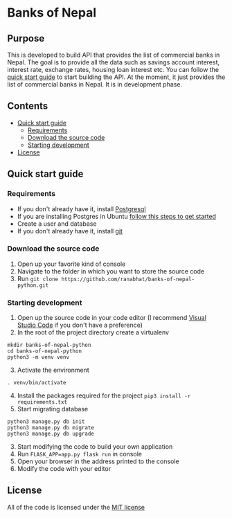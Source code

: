 # Banks of Nepal

## Purpose

This is developed to build API that provides the list of commercial banks in Nepal. The goal is to provide all the data such as savings account interest, interest rate, exchange rates, housing loan interest etc. You can follow the [quick start guide](#quickstart) to start building the API. At the moment, it just provides the list of commercial banks in Nepal. It is in development phase. 

## Contents
- [Quick start guide](#quickstart)
    - [Requirements](#requirements)
    - [Download the source code](#download)
    - [Starting development](#startingdevelopment)
- [License](#license)

## <a name="quickstart">Quick start guide</a>

### <a name="requirements">Requirements</a>
- If you don't already have it, install [Postgresql](https://www.postgresql.org/download/linux/ubuntu/)
- If you are installing Postgres in Ubuntu [follow this steps to get started](https://www.digitalocean.com/community/tutorials/how-to-install-and-use-postgresql-on-ubuntu-18-04)
- Create a user and database
- If you don't already have it, install [git](https://git-scm.com/book/en/v2/Getting-Started-Installing-Git)


### <a name="download">Download the source code</a>
1. Open up your favorite kind of console
2. Navigate to the folder in which you want to store the source code
3. Run `git clone https://github.com/ranabhat/banks-of-nepal-python.git`


### <a name="startingdevelopment">Starting development</a>
1. Open up the source code in your code editor (I recommend [Visual Studio Code](https://code.visualstudio.com/) if you don't have a preference)
2. In the root of the project directory create a virtualenv
```
mkdir banks-of-nepal-python
cd banks-of-nepal-python
python3 -m venv venv
```
3. Activate the environment
```
. venv/bin/activate 
```
4. Install the packages required for the project `pip3 install -r requirements.txt ` 
5. Start migrating database
```
python3 manage.py db init
python3 manage.py db migrate
python3 manage.py db upgrade
```
3. Start modifying the code to build your own application
4. Run `FLASK_APP=app.py flask run` in console
5. Open your browser in the address printed to the console
6. Modify the code with your editor

## <a name="license">License</a>

All of the code is licensed under the [MIT license](LICENSE)